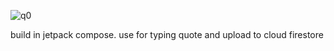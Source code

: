 ![q0](https://github.com/nxbitakinema/TEXTQUOTE-FIREBASE/assets/93174599/f190fdf3-67a3-4068-883d-3087819851c0)

build in jetpack compose. use for typing quote and upload to cloud firestore 
